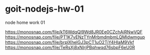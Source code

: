 # goit-nodejs-hw-01

node home work 01

https://monosnap.com/file/kT6WdqQI9Wd8JR0Ee0CZchAiRNwVQF
https://monosnap.com/file/PT1K7vENzTYnMrbmdmbmLQMIdwmgup
https://monosnap.com/file/brplXhelGJ3pCT1uO2TjY4HIaM9Vkf
https://monosnap.com/file/TeRsXj8xNlrjPBqhwqd76sbpF6eU0R

